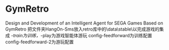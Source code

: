 # GymRetro
Design and Development of an Intelligent Agent for SEGA Games Based on GymRetro
把文件夹HangOn-Sms放入retro库中的\data\stable\以完成游戏的集成
*-train为训练，*-play为游戏智能体游玩
config-feedforward为训练配置 config-feedforward-2为游玩配置
